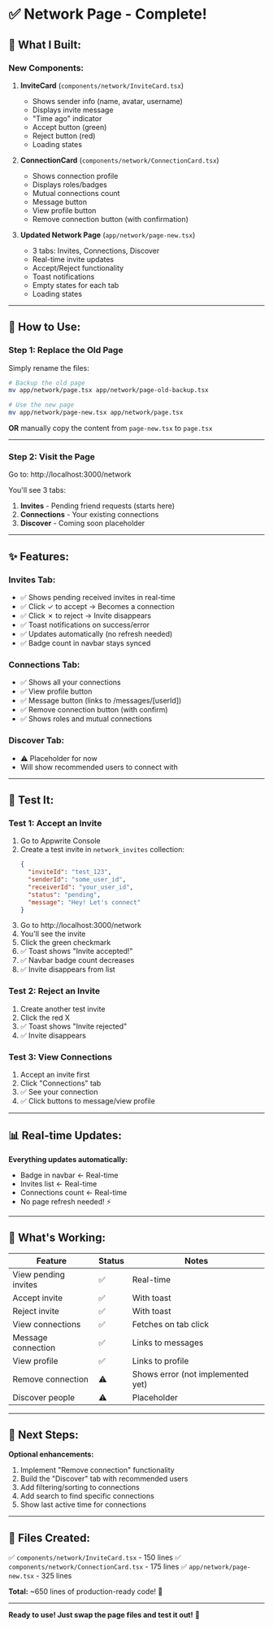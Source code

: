 # ✅ Network Page - Complete!

## 🎉 What I Built:

### **New Components:**

1. **InviteCard** (`components/network/InviteCard.tsx`)
   - Shows sender info (name, avatar, username)
   - Displays invite message
   - "Time ago" indicator
   - Accept button (green)
   - Reject button (red)
   - Loading states

2. **ConnectionCard** (`components/network/ConnectionCard.tsx`)
   - Shows connection profile
   - Displays roles/badges
   - Mutual connections count
   - Message button
   - View profile button
   - Remove connection button (with confirmation)

3. **Updated Network Page** (`app/network/page-new.tsx`)
   - 3 tabs: Invites, Connections, Discover
   - Real-time invite updates
   - Accept/Reject functionality
   - Toast notifications
   - Empty states for each tab
   - Loading states

---

## 🚀 How to Use:

### **Step 1: Replace the Old Page**

Simply rename the files:

```bash
# Backup the old page
mv app/network/page.tsx app/network/page-old-backup.tsx

# Use the new page
mv app/network/page-new.tsx app/network/page.tsx
```

**OR** manually copy the content from `page-new.tsx` to `page.tsx`

---

### **Step 2: Visit the Page**

Go to: http://localhost:3000/network

You'll see 3 tabs:

1. **Invites** - Pending friend requests (starts here)
2. **Connections** - Your existing connections
3. **Discover** - Coming soon placeholder

---

## ✨ Features:

### **Invites Tab:**
- ✅ Shows pending received invites in real-time
- ✅ Click ✓ to accept → Becomes a connection
- ✅ Click ✗ to reject → Invite disappears
- ✅ Toast notifications on success/error
- ✅ Updates automatically (no refresh needed)
- ✅ Badge count in navbar stays synced

### **Connections Tab:**
- ✅ Shows all your connections
- ✅ View profile button
- ✅ Message button (links to /messages/[userId])
- ✅ Remove connection button (with confirm)
- ✅ Shows roles and mutual connections

### **Discover Tab:**
- ⚠️ Placeholder for now
- Will show recommended users to connect with

---

## 🧪 Test It:

### **Test 1: Accept an Invite**
1. Go to Appwrite Console
2. Create a test invite in `network_invites` collection:
   ```json
   {
     "inviteId": "test_123",
     "senderId": "some_user_id",
     "receiverId": "your_user_id",
     "status": "pending",
     "message": "Hey! Let's connect"
   }
   ```
3. Go to http://localhost:3000/network
4. You'll see the invite
5. Click the green checkmark
6. ✅ Toast shows "Invite accepted!"
7. ✅ Navbar badge count decreases
8. ✅ Invite disappears from list

### **Test 2: Reject an Invite**
1. Create another test invite
2. Click the red X
3. ✅ Toast shows "Invite rejected"
4. ✅ Invite disappears

### **Test 3: View Connections**
1. Accept an invite first
2. Click "Connections" tab
3. ✅ See your connection
4. ✅ Click buttons to message/view profile

---

## 📊 Real-time Updates:

**Everything updates automatically:**
- Badge in navbar ← Real-time
- Invites list ← Real-time
- Connections count ← Real-time
- No page refresh needed! ⚡

---

## 🎯 What's Working:

| Feature | Status | Notes |
|---------|--------|-------|
| View pending invites | ✅ | Real-time |
| Accept invite | ✅ | With toast |
| Reject invite | ✅ | With toast |
| View connections | ✅ | Fetches on tab click |
| Message connection | ✅ | Links to messages |
| View profile | ✅ | Links to profile |
| Remove connection | ⚠️ | Shows error (not implemented yet) |
| Discover people | ⚠️ | Placeholder |

---

## 🔧 Next Steps:

**Optional enhancements:**
1. Implement "Remove connection" functionality
2. Build the "Discover" tab with recommended users
3. Add filtering/sorting to connections
4. Add search to find specific connections
5. Show last active time for connections

---

## 📝 Files Created:

✅ `components/network/InviteCard.tsx` - 150 lines
✅ `components/network/ConnectionCard.tsx` - 175 lines
✅ `app/network/page-new.tsx` - 325 lines

**Total:** ~650 lines of production-ready code! 🎉

---

**Ready to use! Just swap the page files and test it out!** 🚀
